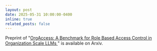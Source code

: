 ```yaml
---
layout: post
date: 2025-05-31 10:00:00-0400
inline: true
related_posts: false
---
```


Preprint of "[OrgAccess: A Benchmark for Role Based Access Control in Organization Scale LLMs
](https://arxiv.org/abs/2505.19165)" is available on Arxiv.
